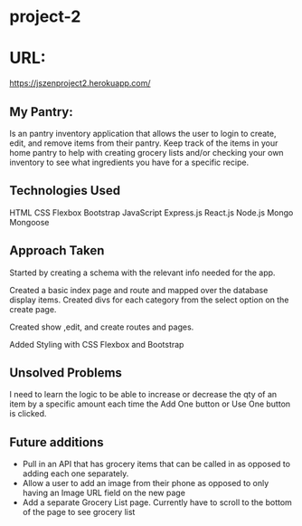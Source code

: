 # project-2

# URL: 

https://jszenproject2.herokuapp.com/
## My Pantry:
Is an pantry inventory application that allows the user to login to create, edit, and remove items from their pantry. Keep track of the items in your home pantry to help with creating grocery lists and/or checking your own inventory to see what ingredients you have for a specific recipe.

## Technologies Used
HTML
CSS Flexbox
Bootstrap
JavaScript
Express.js
React.js
Node.js
Mongo
Mongoose

## Approach Taken
Started by creating a schema with the relevant info needed for the app.

Created a basic index page and route and mapped over the database display items.  Created divs for each category from the select option on the create page.

Created show ,edit, and create routes and pages.

Added Styling with CSS Flexbox and Bootstrap


## Unsolved Problems
I need to learn the logic to be able to increase or decrease the qty of an item by a specific amount each time the Add One button or Use One button is clicked.


## Future additions
- Pull in an API that has grocery items that can be called in as opposed to adding each one separately.
- Allow a user to add an image from their phone as opposed to only having an Image URL field on the new page
- Add a separate Grocery List page.  Currently have to scroll to the bottom of the page to see grocery list

